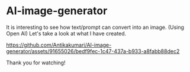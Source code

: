 # AI-image-generator
It is interesting to see how text/prompt can convert into an image. (Using Open AI)
Let's take a look at what I have created.



https://github.com/Antikakumari/AI-image-generator/assets/91655026/bedf9fec-1c47-437a-b933-a8fabb88dec2


Thank you for watching!
